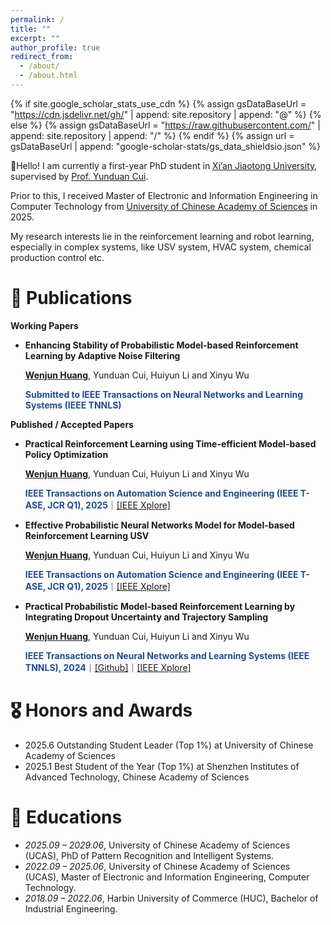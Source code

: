 ```yaml
---
permalink: /
title: ""
excerpt: ""
author_profile: true
redirect_from: 
  - /about/
  - /about.html
---
```


{% if site.google_scholar_stats_use_cdn %}
{% assign gsDataBaseUrl = "https://cdn.jsdelivr.net/gh/" | append: site.repository | append: "@" %}
{% else %}
{% assign gsDataBaseUrl = "https://raw.githubusercontent.com/" | append: site.repository | append: "/" %}
{% endif %}
{% assign url = gsDataBaseUrl | append: "google-scholar-stats/gs_data_shieldsio.json" %}

<span class='anchor' id='about-me'></span>

👋Hello! I am currently a first-year PhD student in [Xi’an Jiaotong University](https://en.xjtu.edu.cn/), supervised by [Prof. Yunduan Cui](https://cuiyunduan.notion.site/Yunduan-Cui-1f47f8077204807c8abcf89bad523bae).

Prior to this, I received Master of Electronic and Information Engineering in Computer Technology from [University of Chinese Academy of Sciences](https://english.ucas.ac.cn/) in 2025.

My research interests lie in the reinforcement learning and robot learning, especially in complex systems, like USV system, HVAC system, chemical production control etc.

# 📝 Publications 

**Working Papers**

- **Enhancing Stability of Probabilistic Model-based Reinforcement Learning by Adaptive Noise Filtering**

  **<u>Wenjun Huang</u>**, Yunduan Cui, Huiyun Li and Xinyu Wu

  **<font color="#224B8D">Submitted to IEEE Transactions on Neural Networks and Learning Systems (IEEE TNNLS)</font>**

**Published / Accepted Papers**


- **Practical Reinforcement Learning using Time-efficient Model-based Policy Optimization**

  **<u>Wenjun Huang</u>**, Yunduan Cui, Huiyun Li and Xinyu Wu

  **<font color="#224B8D">IEEE Transactions on Automation Science and Engineering (IEEE T-ASE, JCR Q1), 2025</font>**｜[[IEEE Xplore]](https://ieeexplore.ieee.org/document/10967354)


- **Effective Probabilistic Neural Networks Model for Model-based Reinforcement Learning USV**

  **<u>Wenjun Huang</u>**, Yunduan Cui, Huiyun Li and Xinyu Wu

  **<font color="#224B8D">IEEE Transactions on Automation Science and Engineering (IEEE T-ASE, JCR Q1), 2025</font>**｜[[IEEE Xplore]](https://ieeexplore.ieee.org/document/10876161)

- **Practical Probabilistic Model-based Reinforcement Learning by Integrating Dropout Uncertainty and Trajectory Sampling**

  **<u>Wenjun Huang</u>**, Yunduan Cui, Huiyun Li and Xinyu Wu

  **<font color="#224B8D">IEEE Transactions on Neural Networks and Learning Systems (IEEE TNNLS), 2024</font>**｜[[Github]](https://github.com/mrjun123/DPETS)｜[[IEEE Xplore]](https://ieeexplore.ieee.org/document/10721239)

# 🎖 Honors and Awards
- 2025.6 Outstanding Student Leader (Top 1%) at University of Chinese Academy of Sciences
- 2025.1 Best Student of the Year (Top 1%) at Shenzhen Institutes of Advanced Technology, Chinese Academy of Sciences

# 📖 Educations
- *2025.09 – 2029.06*, University of Chinese Academy of Sciences (UCAS), PhD of Pattern Recognition and Intelligent Systems.
- *2022.09 – 2025.06*, University of Chinese Academy of Sciences (UCAS), Master of Electronic and Information Engineering, Computer Technology.
- *2018.09 – 2022.06*, Harbin University of Commerce (HUC), Bachelor of Industrial Engineering.

